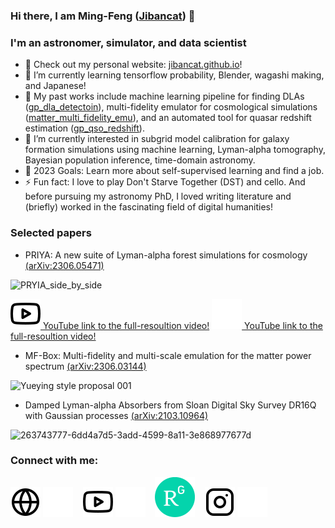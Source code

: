 ### Hi there, I am Ming-Feng ([Jibancat][website]) 👋

### I'm an astronomer, simulator, and data scientist

- 🔭 Check out my personal website: [jibancat.github.io][website]! 
- 🌱 I’m currently learning tensorflow probability, Blender, wagashi making, and Japanese!
- 🧋 My past works include machine learning pipeline for finding DLAs ([gp_dla_detectoin](https://github.com/rmgarnett/gp_dla_detection)), multi-fidelity emulator for cosmological simulations ([matter_multi_fidelity_emu](https://github.com/jibanCat/matter_multi_fidelity_emu)), and an automated tool for quasar redshift estimation ([gp_qso_redshift](https://github.com/sbird/gp_qso_redshift)).
- 👯 I’m currently interested in subgrid model calibration for galaxy formation simulations using machine learning, Lyman-alpha tomography, Bayesian population inference, time-domain astronomy.
- 🥅 2023 Goals: Learn more about self-supervised learning and find a job.
- ⚡ Fun fact: I love to play Don't Starve Together (DST) and cello. And before pursuing my astronomy PhD, I loved writing literature and (briefly) worked in the fascinating field of digital humanities!

### Selected papers

* PRIYA: A new suite of Lyman-alpha forest simulations for cosmology [(arXiv:2306.05471)](https://arxiv.org/abs/2306.05471)

![PRYIA_side_by_side](https://github.com/jibanCat/jibanCat/assets/23435784/1cfbc6fd-c5eb-4a8a-97d7-a2a6e961d83e)

[![YouTube link to the full-resoultion video!](./img/youtube-light.svg) YouTube link to the full-resoultion video!](https://youtu.be/xBZLH14Qzyo?si=vVjVIGuARhP0ErwR#gh-light-mode-only)
[![YouTube link to the full-resolution video!](./img/youtube-dark.svg) YouTube link to the full-resoultion video!](https://youtu.be/xBZLH14Qzyo?si=vVjVIGuARhP0ErwR#gh-dark-mode-only)

* MF-Box: Multi-fidelity and multi-scale emulation for the matter power spectrum [(arXiv:2306.03144)](https://arxiv.org/abs/2306.03144)

![Yueying style proposal 001](https://github.com/jibanCat/jibanCat/assets/23435784/b674d93b-2143-4bb2-ab4b-f4fd6c2df57a)


* Damped Lyman-alpha Absorbers from Sloan Digital Sky Survey DR16Q with Gaussian processes [(arXiv:2103.10964)](https://arxiv.org/abs/2103.10964)

![263743777-6dd4a7d5-3add-4599-8a11-3e868977677d](https://github.com/jibanCat/jibanCat/assets/23435784/4ce47671-8b66-4fd2-a881-5cb22a86676a)


### Connect with me:

[![website](./img/globe-light.svg)](https://jibancat.github.io#gh-light-mode-only)
[![website](./img/globe-dark.svg)](https://jibancat.github.io#gh-dark-mode-only)
&nbsp;&nbsp;
[![website](./img/youtube-light.svg)](https://www.youtube.com/channel/UCTVjf6TgaA5LzXBtXAfAD2A#gh-light-mode-only)
[![website](./img/youtube-dark.svg)](https://www.youtube.com/channel/UCTVjf6TgaA5LzXBtXAfAD2A#gh-dark-mode-only)
&nbsp;&nbsp;
[![website](./img/ResearchGate_icon_SVG.svg)](https://www.researchgate.net/profile/Ming-Feng-Ho)
&nbsp;&nbsp;
[![website](./img/instagram-light.svg)](https://www.instagram.com/jibancat/#gh-light-mode-only)
[![website](./img/instagram-dark.svg)](https://www.instagram.com/jibancat/#gh-dark-mode-only)


[website]: https://jibancat.github.io
[youtube]: https://www.youtube.com/channel/UCTVjf6TgaA5LzXBtXAfAD2A
[instagram]: https://www.instagram.com/jibancat/

